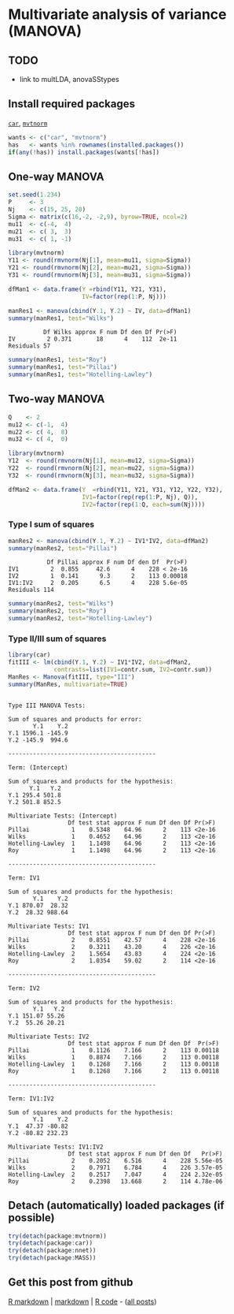 Multivariate analysis of variance (MANOVA)
=========================

TODO
-------------------------

 - link to multLDA, anovaSStypes

Install required packages
-------------------------

[`car`](http://cran.r-project.org/package=car), [`mvtnorm`](http://cran.r-project.org/package=mvtnorm)


```r
wants <- c("car", "mvtnorm")
has   <- wants %in% rownames(installed.packages())
if(any(!has)) install.packages(wants[!has])
```


One-way MANOVA
-------------------------
    

```r
set.seed(1.234)
P     <- 3
Nj    <- c(15, 25, 20)
Sigma <- matrix(c(16,-2, -2,9), byrow=TRUE, ncol=2)
mu11  <- c(-4,  4)
mu21  <- c( 3,  3)
mu31  <- c( 1, -1)

library(mvtnorm)
Y11 <- round(rmvnorm(Nj[1], mean=mu11, sigma=Sigma))
Y21 <- round(rmvnorm(Nj[2], mean=mu21, sigma=Sigma))
Y31 <- round(rmvnorm(Nj[3], mean=mu31, sigma=Sigma))

dfMan1 <- data.frame(Y =rbind(Y11, Y21, Y31),
                     IV=factor(rep(1:P, Nj)))
```



```r
manRes1 <- manova(cbind(Y.1, Y.2) ~ IV, data=dfMan1)
summary(manRes1, test="Wilks")
```

```
          Df Wilks approx F num Df den Df Pr(>F)
IV         2 0.371       18      4    112  2e-11
Residuals 57                                    
```



```r
summary(manRes1, test="Roy")
summary(manRes1, test="Pillai")
summary(manRes1, test="Hotelling-Lawley")
```


Two-way MANOVA
-------------------------


```r
Q    <- 2
mu12 <- c(-1,  4)
mu22 <- c( 4,  8)
mu32 <- c( 4,  0)

library(mvtnorm)
Y12  <- round(rmvnorm(Nj[1], mean=mu12, sigma=Sigma))
Y22  <- round(rmvnorm(Nj[2], mean=mu22, sigma=Sigma))
Y32  <- round(rmvnorm(Nj[3], mean=mu32, sigma=Sigma))

dfMan2 <- data.frame(Y  =rbind(Y11, Y21, Y31, Y12, Y22, Y32),
                     IV1=factor(rep(rep(1:P, Nj), Q)),
                     IV2=factor(rep(1:Q, each=sum(Nj))))
```


### Type I sum of squares


```r
manRes2 <- manova(cbind(Y.1, Y.2) ~ IV1*IV2, data=dfMan2)
summary(manRes2, test="Pillai")
```

```
           Df Pillai approx F num Df den Df  Pr(>F)
IV1         2  0.855     42.6      4    228 < 2e-16
IV2         1  0.141      9.3      2    113 0.00018
IV1:IV2     2  0.205      6.5      4    228 5.6e-05
Residuals 114                                      
```



```r
summary(manRes2, test="Wilks")
summary(manRes2, test="Roy")
summary(manRes2, test="Hotelling-Lawley")
```


### Type II/III sum of squares


```r
library(car)
fitIII <- lm(cbind(Y.1, Y.2) ~ IV1*IV2, data=dfMan2,
             contrasts=list(IV1=contr.sum, IV2=contr.sum))
ManRes <- Manova(fitIII, type="III")
summary(ManRes, multivariate=TRUE)
```

```

Type III MANOVA Tests:

Sum of squares and products for error:
       Y.1    Y.2
Y.1 1596.1 -145.9
Y.2 -145.9  994.6

------------------------------------------
 
Term: (Intercept) 

Sum of squares and products for the hypothesis:
      Y.1   Y.2
Y.1 295.4 501.8
Y.2 501.8 852.5

Multivariate Tests: (Intercept)
                 Df test stat approx F num Df den Df Pr(>F)
Pillai            1    0.5348    64.96      2    113 <2e-16
Wilks             1    0.4652    64.96      2    113 <2e-16
Hotelling-Lawley  1    1.1498    64.96      2    113 <2e-16
Roy               1    1.1498    64.96      2    113 <2e-16

------------------------------------------
 
Term: IV1 

Sum of squares and products for the hypothesis:
       Y.1    Y.2
Y.1 870.07  28.32
Y.2  28.32 988.64

Multivariate Tests: IV1
                 Df test stat approx F num Df den Df Pr(>F)
Pillai            2    0.8551    42.57      4    228 <2e-16
Wilks             2    0.3211    43.20      4    226 <2e-16
Hotelling-Lawley  2    1.5654    43.83      4    224 <2e-16
Roy               2    1.0354    59.02      2    114 <2e-16

------------------------------------------
 
Term: IV2 

Sum of squares and products for the hypothesis:
       Y.1   Y.2
Y.1 151.07 55.26
Y.2  55.26 20.21

Multivariate Tests: IV2
                 Df test stat approx F num Df den Df  Pr(>F)
Pillai            1    0.1126    7.166      2    113 0.00118
Wilks             1    0.8874    7.166      2    113 0.00118
Hotelling-Lawley  1    0.1268    7.166      2    113 0.00118
Roy               1    0.1268    7.166      2    113 0.00118

------------------------------------------
 
Term: IV1:IV2 

Sum of squares and products for the hypothesis:
       Y.1    Y.2
Y.1  47.37 -80.82
Y.2 -80.82 232.23

Multivariate Tests: IV1:IV2
                 Df test stat approx F num Df den Df   Pr(>F)
Pillai            2    0.2052    6.516      4    228 5.56e-05
Wilks             2    0.7971    6.784      4    226 3.57e-05
Hotelling-Lawley  2    0.2517    7.047      4    224 2.32e-05
Roy               2    0.2398   13.668      2    114 4.78e-06
```


Detach (automatically) loaded packages (if possible)
-------------------------


```r
try(detach(package:mvtnorm))
try(detach(package:car))
try(detach(package:nnet))
try(detach(package:MASS))
```


Get this post from github
----------------------------------------------

[R markdown](https://github.com/dwoll/RExRepos/raw/master/Rmd/multMANOVA.Rmd) | [markdown](https://github.com/dwoll/RExRepos/raw/master/md/multMANOVA.md) | [R code](https://github.com/dwoll/RExRepos/raw/master/R/multMANOVA.R) - ([all posts](https://github.com/dwoll/RExRepos))
